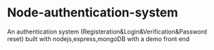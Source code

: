 # Node-authentication-system
An authentication system (Registeration&amp;Login&amp;Verification&amp;Password reset) built with nodejs,express,mongoDB with a demo front end 

